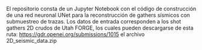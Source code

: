 El repositorio consta de un Jupyter Notebook con el código de construcción de una red neuronal UNet para la reconstrucción de gathers sísmicos con submuestreo de trazas.
Los datos de entrada corresponden a los shot gathers 2D crudos de Utah FORGE, los cuales pueden descargarse de esta ruta: https://gdr.openei.org/submissions/1015 el archivo 2D_seismic_data.zip
